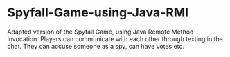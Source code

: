 # Spyfall-Game-using-Java-RMI
Adapted version of the Spyfall Game, using Java Remote Method Invocation. 
Players can communicate with each other through texting in the chat. 
They can accuse someone as a spy, can have votes etc.

